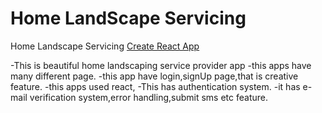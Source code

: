 # Home LandScape Servicing

Home Landscape Servicing [Create React App](https://home-landscaper-services.firebaseapp.com/home)

-This is beautiful home landscaping service provider app
-this apps have many different page.
-this app have login,signUp page,that is creative feature.
-this apps used react,
-This has authentication system.
-it has e-mail verification system,error handling,submit sms etc feature.